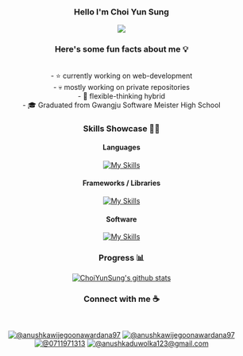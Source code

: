 <div align="center">
   
### Hello I'm Choi Yun Sung

<img src="https://capsule-render.vercel.app/api?type=Waving&color=gradient&height=250&section=header&text=Hi%20there%F0%9F%91%8B&fontSize=100" />

### Here's some fun facts about me 💡
<br>
- ⭐ currently working on web-development
<br>
- 💀 mostly working on private repositories
<br>
- 🧠 flexible-thinking hybrid
<br>
- 🎓 Graduated from Gwangju Software Meister High School

### Skills Showcase 🧑‍💻

#### Languages

<p align="center">
   
[![My Skills](https://skillicons.dev/icons?i=js,ts,html,css,kotlin )](https://skillicons.dev)

</p>

#### Frameworks / Libraries

[![My Skills](https://skillicons.dev/icons?i=remix,prisma,react,tailwind)](https://skillicons.dev)

#### Software

[![My Skills](https://skillicons.dev/icons?i=vscode,androidstudio,git,github)](https://skillicons.dev)


### Progress 📊

[![ChoiYunSung's github stats](https://github-readme-stats.vercel.app/api?username=GSMYunsung)](https://github.com/anuraghazra/github-readme-stats)

### Connect with me ☕

<br>

[![@anushkawijegoonawardana97](https://img.icons8.com/fluency/48/000000/instagram-new.png "@anushkawijegoonawardana97")](https://www.instagram.com/_qc_up_/) [![@anushkawijegoonawardana97](https://img.icons8.com/fluency/48/000000/linkedin.png "@anushkawijegoonawardana97")](https://www.linkedin.com/in/%EC%9C%A4%EC%84%B1-%EC%B5%9C-95b60326a/) [![@0711971313](https://img.icons8.com/fluency/48/000000/phone-disconnected.png "@0711971313")](tel:01065464107) [![@anushkaduwolka123@gmail.com](https://img.icons8.com/fluency/48/000000/apple-mail.png "@anushkaduwolka123@gmail.com")](mailto:12345ggh81@gmail.com)

<br>

</div>


